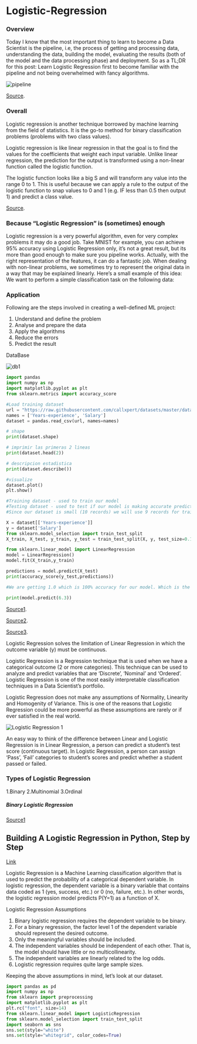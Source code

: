 # Logistic-Regression

### Overview


Today I know that the most important thing to learn to become a Data Scientist is the pipeline, i.e, the process of getting and processing data, understanding the data, building the model, evaluating the results (both of the model and the data processing phase) and deployment. So as a TL;DR for this post: Learn Logistic Regression first to become familiar with the pipeline and not being overwhelmed with fancy algorithms.

![pipeline](https://user-images.githubusercontent.com/17385297/50397705-16eeb980-0751-11e9-9fe9-4da4cb716908.PNG)

[Source](https://www.kdnuggets.com/2018/05/5-reasons-logistic-regression-first-data-scientist.html/).


### Overall

Logistic regression is another technique borrowed by machine learning from the field of statistics. It is the go-to method for binary classification problems (problems with two class values).

Logistic regression is like linear regression in that the goal is to find the values for the coefficients that weight each input variable. Unlike linear regression, the prediction for the output is transformed using a non-linear function called the logistic function.

The logistic function looks like a big S and will transform any value into the range 0 to 1. This is useful because we can apply a rule to the output of the logistic function to snap values to 0 and 1 (e.g. IF less than 0.5 then output 1) and predict a class value.

[Source](https://www.kdnuggets.com/2018/02/tour-top-10-algorithms-machine-learning-newbies.html/).


### Because “Logistic Regression” is (sometimes) enough

Logistic regression is a very powerful algorithm, even for very complex problems it may do a good job. Take MNIST for example, you can achieve 95% accuracy using Logistic Regression only, it’s not a great result, but its more than good enough to make sure you pipeline works. Actually, with the right representation of the features, it can do a fantastic job. When dealing with non-linear problems, we sometimes try to represent the original data in a way that may be explained linearly. Here’s a small example of this idea: We want to perform a simple classification task on the following data:







### Application

Following are the steps involved in creating a well-defined ML project:

1. Understand and define the problem
2. Analyse and prepare the data
3. Apply the algorithms
4. Reduce the errors
5. Predict the result

DataBase


![db1](https://user-images.githubusercontent.com/17385297/50398129-ff650000-0753-11e9-9e2f-3d54fdff016d.PNG)



```python
import pandas
import numpy as np
import matplotlib.pyplot as plt
from sklearn.metrics import accuracy_score

#Load training dataset
url = "https://raw.githubusercontent.com/callxpert/datasets/master/data-scientist-salaries.cc"
names = ['Years-experience', 'Salary']
dataset = pandas.read_csv(url, names=names)

# shape
print(dataset.shape)

# imprimir las primeras 2 lineas
print(dataset.head(2))

# descripcion estadistica
print(dataset.describe())

#visualize
dataset.plot()
plt.show()

#Training dataset - used to train our model
#Testing dataset - used to test if our model is making accurate predictions
#Since our dataset is small (10 records) we will use 9 records for training the model and 1 record to evaluate the model. copy #paste the below commands to prepare our datasets.

X = dataset[['Years-experience']]
y = dataset['Salary']
from sklearn.model_selection import train_test_split
X_train, X_test, y_train, y_test = train_test_split(X, y, test_size=0.1, random_state=101)

from sklearn.linear_model import LinearRegression
model = LinearRegression()
model.fit(X_train,y_train)

predictions = model.predict(X_test)
print(accuracy_score(y_test,predictions))

#We are getting 1.0 which is 100% accuracy for our model. Which is the ideal accuracy score. In Production systems, anything #over a 90% is considered a successful model

print(model.predict(6.3))

```

[Source1](https://copycoding.com/your-first-machine-learning-project-in-python-with-step-by-step-instructions/).

[Source2](https://copycoding.com/your-second-machine-learning-project-with-this-famous-iris-dataset-in-python-part-5-of-9-/).

[Source3](https://copycoding.com/machine-learning-project-in-python-to-predict-loan-approval-prediction-part-6-of-6-/).




Logistic Regression solves the limitation of Linear Regression in which the outcome variable (y) must be continuous.

Logistic Regression is a Regression technique that is used when we have a categorical outcome (2 or more categories). This technique can be used to analyze and predict variables that are ‘Discrete’, ‘Nominal’ and ‘Ordered’. Logistic Regression is one of the most easily interpretable classification techniques in a Data Scientist’s portfolio. 

Logistic Regression does not make any assumptions of Normality, Linearity and Homogenity of Variance. This is one of the reasons that Logistic Regression could be more powerful as these assumptions are rarely or if ever satisfied in the real world.


![Logistic Regression 1](https://user-images.githubusercontent.com/17385297/58755931-fa9f3780-84bb-11e9-8d12-2a2bb3d0ff9f.PNG)



An easy way to think of the difference between Linear and Logistic Regression is in Linear Regression, a person can predict a student’s test score (continuous target). In Logistic Regression, a person can assign ‘Pass’, ‘Fail’ categories to student’s scores and predict whether a student passed or failed.


### Types of Logistic Regression

1.Binary
2.Multinomial
3.Ordinal

##### Binary Logistic Regression

[Source1](https://www.kdnuggets.com/2019/01/logistic-regression-concise-technical-overview.html)

    
    


## Building A Logistic Regression in Python, Step by Step

[Link](https://towardsdatascience.com/building-a-logistic-regression-in-python-step-by-step-becd4d56c9c8)

Logistic Regression is a Machine Learning classification algorithm that is used to predict the probability of a categorical dependent variable. In logistic regression, the dependent variable is a binary variable that contains data coded as 1 (yes, success, etc.) or 0 (no, failure, etc.). In other words, the logistic regression model predicts P(Y=1) as a function of X.


Logistic Regression Assumptions

1. Binary logistic regression requires the dependent variable to be binary.
2. For a binary regression, the factor level 1 of the dependent variable should represent the desired outcome.
3. Only the meaningful variables should be included.
4. The independent variables should be independent of each other. That is, the model should have little or no multicollinearity.
5. The independent variables are linearly related to the log odds.
6. Logistic regression requires quite large sample sizes.

Keeping the above assumptions in mind, let’s look at our dataset.

```python
import pandas as pd
import numpy as np
from sklearn import preprocessing
import matplotlib.pyplot as plt 
plt.rc("font", size=14)
from sklearn.linear_model import LogisticRegression
from sklearn.model_selection import train_test_split
import seaborn as sns
sns.set(style="white")
sns.set(style="whitegrid", color_codes=True)
```






